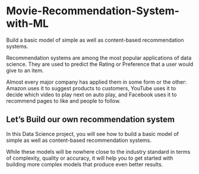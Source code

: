 # Movie-Recommendation-System-with-ML
Build a basic model of simple as well as content-based recommendation systems.

Recommendation systems are among the most popular applications of data science. They are used to predict the Rating or Preference that a user would give to an item.

Almost every major company has applied them in some form or the other: Amazon uses it to suggest products to customers, YouTube uses it to decide which video to play next on auto play, and Facebook uses it to recommend pages to like and people to follow.

## Let’s Build our own recommendation system
In this Data Science project, you will see how to build a basic model of simple as well as content-based recommendation systems.

While these models will be nowhere close to the industry standard in terms of complexity, quality or accuracy, it will help you to get started with building more complex models that produce even better results.
